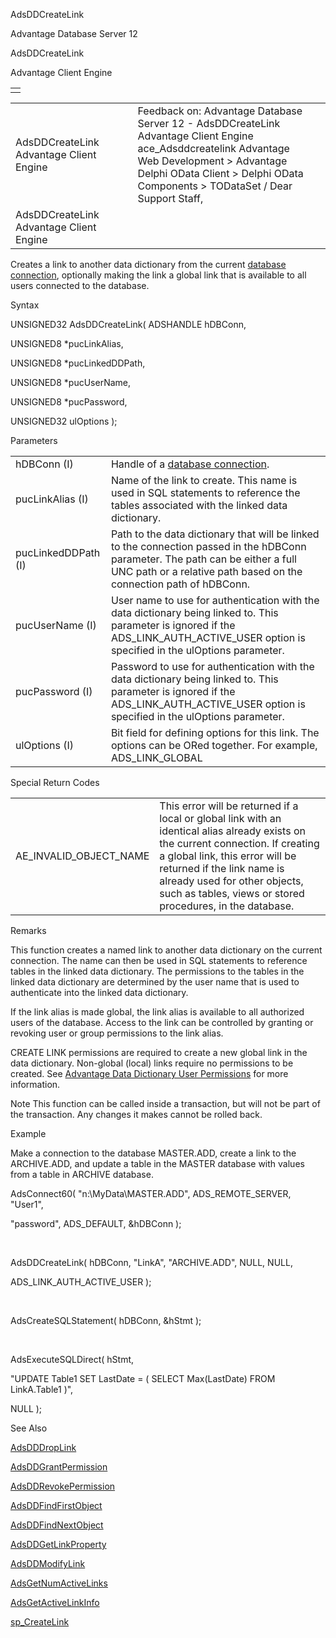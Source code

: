 AdsDDCreateLink




Advantage Database Server 12  

AdsDDCreateLink

Advantage Client Engine

|  |
| --- |
|  |

|  |  |  |  |  |
| --- | --- | --- | --- | --- |
| AdsDDCreateLink  Advantage Client Engine |  |  | Feedback on: Advantage Database Server 12 - AdsDDCreateLink Advantage Client Engine ace\_Adsddcreatelink Advantage Web Development > Advantage Delphi OData Client > Delphi OData Components > TODataSet / Dear Support Staff, |  |
| AdsDDCreateLink  Advantage Client Engine |  |  |  |  |

Creates a link to another data dictionary from the current [database connection](javascript:hhpopuplink.TextPopup(popid_465551922,FontFace,-1,-1,-1,-1)), optionally making the link a global link that is available to all users connected to the database.

Syntax

UNSIGNED32 AdsDDCreateLink( ADSHANDLE hDBConn,

UNSIGNED8 \*pucLinkAlias,

UNSIGNED8 \*pucLinkedDDPath,

UNSIGNED8 \*pucUserName,

UNSIGNED8 \*pucPassword,

UNSIGNED32 ulOptions );

Parameters

|  |  |
| --- | --- |
| hDBConn (I) | Handle of a [database connection](javascript:hhpopuplink.TextPopup(popid_465551922,FontFace,-1,-1,-1,-1)). |
| pucLinkAlias (I) | Name of the link to create. This name is used in SQL statements to reference the tables associated with the linked data dictionary. |
| pucLinkedDDPath (I) | Path to the data dictionary that will be linked to the connection passed in the hDBConn parameter. The path can be either a full UNC path or a relative path based on the connection path of hDBConn. |
| pucUserName (I) | User name to use for authentication with the data dictionary being linked to. This parameter is ignored if the ADS\_LINK\_AUTH\_ACTIVE\_USER option is specified in the ulOptions parameter. |
| pucPassword (I) | Password to use for authentication with the data dictionary being linked to. This parameter is ignored if the ADS\_LINK\_AUTH\_ACTIVE\_USER option is specified in the ulOptions parameter. |
| ulOptions (I) | Bit field for defining options for this link. The options can be ORed together. For example, ADS\_LINK\_GLOBAL | ADS\_LINK\_AUTH\_ACTIVE\_USER. The options are:  ADS\_DEFAULT: If no options are needed, this value (0) can be used.  ADS\_LINK\_GLOBAL: Specifies the link alias as available to all users connecting to this data dictionary. All information needed to re-create this link is stored in the data dictionary. By default, this option is turned off, and the link created is local to the current connection.  ADS\_LINK\_AUTH\_ACTIVE\_USER: Specifies that the user name and password of the current connection be used for authenticating to the linked data dictionary as well. This option is off by default so the pucUserName and pucPassword parameters would be used for authentication into the linked data dictionary regardless of the current connections user name and password.  ADS\_LINK\_PATH\_IS\_STATIC: This option can be specified in conjunction with the ADS\_LINK\_GLOBAL option. It determines whether the relative or full path of the linked data dictionary is stored in the current database. If the ADS\_LINK\_PATH\_IS\_STATIC option is specified, the full path of the linked data dictionary is stored in the data dictionary. It is suggested that the UNC path should be supplied in the pucLinkedDDPath parameter when this option is specified. |

Special Return Codes

|  |  |
| --- | --- |
| AE\_INVALID\_OBJECT\_NAME | This error will be returned if a local or global link with an identical alias already exists on the current connection. If creating a global link, this error will be returned if the link name is already used for other objects, such as tables, views or stored procedures, in the database. |

Remarks

This function creates a named link to another data dictionary on the current connection. The name can then be used in SQL statements to reference tables in the linked data dictionary. The permissions to the tables in the linked data dictionary are determined by the user name that is used to authenticate into the linked data dictionary.

If the link alias is made global, the link alias is available to all authorized users of the database. Access to the link can be controlled by granting or revoking user or group permissions to the link alias.

CREATE LINK permissions are required to create a new global link in the data dictionary. Non-global (local) links require no permissions to be created. See [Advantage Data Dictionary User Permissions](master_advantage_data_dictionary_user_permissions.htm) for more information.

Note This function can be called inside a transaction, but will not be part of the transaction. Any changes it makes cannot be rolled back.

Example

Make a connection to the database MASTER.ADD, create a link to the ARCHIVE.ADD, and update a table in the MASTER database with values from a table in ARCHIVE database.

AdsConnect60( "n:\\MyData\\MASTER.ADD", ADS\_REMOTE\_SERVER, "User1",

"password", ADS\_DEFAULT, &hDBConn );

 

AdsDDCreateLink( hDBConn, "LinkA", "ARCHIVE.ADD", NULL, NULL,

ADS\_LINK\_AUTH\_ACTIVE\_USER );

 

AdsCreateSQLStatement( hDBConn, &hStmt );

 

AdsExecuteSQLDirect( hStmt,

"UPDATE Table1 SET LastDate = ( SELECT Max(LastDate) FROM LinkA.Table1 )",

NULL );

See Also

[AdsDDDropLink](ace_adsdddroplink.htm)

[AdsDDGrantPermission](ace_adsddgrantpermission.htm)

[AdsDDRevokePermission](ace_adsddrevokepermission.htm)

[AdsDDFindFirstObject](ace_adsddfindfirstobject.htm)

[AdsDDFindNextObject](ace_adsddfindnextobject.htm)

[AdsDDGetLinkProperty](ace_adsddgetlinkproperty.htm)

[AdsDDModifyLink](ace_adsddmodifylink.htm)

[AdsGetNumActiveLinks](ace_adsgetnumactivelinks.htm)

[AdsGetActiveLinkInfo](ace_adsgetactivelinkinfo.htm)

[sp\_CreateLink](master_sp_createlink.htm)